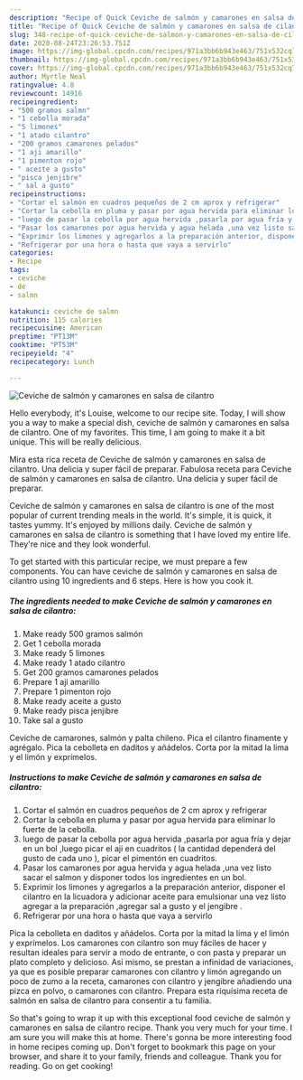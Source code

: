 ```yaml
---
description: "Recipe of Quick Ceviche de salmón y camarones en salsa de cilantro"
title: "Recipe of Quick Ceviche de salmón y camarones en salsa de cilantro"
slug: 348-recipe-of-quick-ceviche-de-salmon-y-camarones-en-salsa-de-cilantro
date: 2020-08-24T23:26:53.751Z
image: https://img-global.cpcdn.com/recipes/971a3bb6b943e463/751x532cq70/ceviche-de-salmon-y-camarones-en-salsa-de-cilantro-foto-principal.jpg
thumbnail: https://img-global.cpcdn.com/recipes/971a3bb6b943e463/751x532cq70/ceviche-de-salmon-y-camarones-en-salsa-de-cilantro-foto-principal.jpg
cover: https://img-global.cpcdn.com/recipes/971a3bb6b943e463/751x532cq70/ceviche-de-salmon-y-camarones-en-salsa-de-cilantro-foto-principal.jpg
author: Myrtle Neal
ratingvalue: 4.8
reviewcount: 14916
recipeingredient:
- "500 gramos salmn"
- "1 cebolla morada"
- "5 limones"
- "1 atado cilantro"
- "200 gramos camarones pelados"
- "1 aji amarillo"
- "1 pimenton rojo"
- " aceite a gusto"
- "pisca jenjibre"
- " sal a gusto"
recipeinstructions:
- "Cortar el salmón en cuadros pequeños de 2 cm aprox y refrigerar"
- "Cortar la cebolla en pluma y pasar por agua hervida para eliminar lo fuerte de la cebolla."
- "luego de pasar la cebolla por agua hervida ,pasarla por agua fría y dejar en un bol ,luego picar el aji en cuadritos ( la cantidad dependerá del gusto de cada uno ), picar el pimentón en cuadritos."
- "Pasar los camarones por agua hervida y agua helada ,una vez listo sacar el salmon y disponer todos los ingredientes en un bol."
- "Exprimir los limones y agregarlos a la preparación anterior, disponer el cilantro en la licuadora y adicionar aceite para emulsionar una vez listo agregar a la preparación ,agregar sal a gusto y el jengibre ."
- "Refrigerar por una hora o hasta que vaya a servirlo"
categories:
- Recipe
tags:
- ceviche
- de
- salmn

katakunci: ceviche de salmn 
nutrition: 115 calories
recipecuisine: American
preptime: "PT13M"
cooktime: "PT53M"
recipeyield: "4"
recipecategory: Lunch

---
```



![Ceviche de salmón y camarones en salsa de cilantro](https://img-global.cpcdn.com/recipes/971a3bb6b943e463/751x532cq70/ceviche-de-salmon-y-camarones-en-salsa-de-cilantro-foto-principal.jpg)

Hello everybody, it's Louise, welcome to our recipe site. Today, I will show you a way to make a special dish, ceviche de salmón y camarones en salsa de cilantro. One of my favorites. This time, I am going to make it a bit unique. This will be really delicious.

Mira esta rica receta de Ceviche de salmón y camarones en salsa de cilantro. Una delicia y super fácil de preparar. Fabulosa receta para Ceviche de salmón y camarones en salsa de cilantro. Una delicia y super fácil de preparar.

Ceviche de salmón y camarones en salsa de cilantro is one of the most popular of current trending meals in the world. It's simple, it is quick, it tastes yummy. It's enjoyed by millions daily. Ceviche de salmón y camarones en salsa de cilantro is something that I have loved my entire life. They're nice and they look wonderful.


To get started with this particular recipe, we must prepare a few components. You can have ceviche de salmón y camarones en salsa de cilantro using 10 ingredients and 6 steps. Here is how you cook it.

<!--inarticleads1-->

##### The ingredients needed to make Ceviche de salmón y camarones en salsa de cilantro:

1. Make ready 500 gramos salmón
1. Get 1 cebolla morada
1. Make ready 5 limones
1. Make ready 1 atado cilantro
1. Get 200 gramos camarones pelados
1. Prepare 1 aji amarillo
1. Prepare 1 pimenton rojo
1. Make ready  aceite a gusto
1. Make ready pisca jenjibre
1. Take  sal a gusto


Ceviche de camarones, salmón y palta chileno. Pica el cilantro finamente y agrégalo. Pica la cebolleta en daditos y añádelos. Corta por la mitad la lima y el limón y exprímelos. 

<!--inarticleads2-->

##### Instructions to make Ceviche de salmón y camarones en salsa de cilantro:

1. Cortar el salmón en cuadros pequeños de 2 cm aprox y refrigerar
1. Cortar la cebolla en pluma y pasar por agua hervida para eliminar lo fuerte de la cebolla.
1. luego de pasar la cebolla por agua hervida ,pasarla por agua fría y dejar en un bol ,luego picar el aji en cuadritos ( la cantidad dependerá del gusto de cada uno ), picar el pimentón en cuadritos.
1. Pasar los camarones por agua hervida y agua helada ,una vez listo sacar el salmon y disponer todos los ingredientes en un bol.
1. Exprimir los limones y agregarlos a la preparación anterior, disponer el cilantro en la licuadora y adicionar aceite para emulsionar una vez listo agregar a la preparación ,agregar sal a gusto y el jengibre .
1. Refrigerar por una hora o hasta que vaya a servirlo


Pica la cebolleta en daditos y añádelos. Corta por la mitad la lima y el limón y exprímelos. Los camarones con cilantro son muy fáciles de hacer y resultan ideales para servir a modo de entrante, o con pasta y preparar un plato completo y delicioso. Así mismo, se prestan a infinidad de variaciones, ya que es posible preparar camarones con cilantro y limón agregando un poco de zumo a la receta, camarones con cilantro y jengibre añadiendo una pizca en polvo, o camarones con cilantro. Prepara esta riquísima receta de salmón en salsa de cilantro para consentir a tu familia. 

So that's going to wrap it up with this exceptional food ceviche de salmón y camarones en salsa de cilantro recipe. Thank you very much for your time. I am sure you will make this at home. There's gonna be more interesting food in home recipes coming up. Don't forget to bookmark this page on your browser, and share it to your family, friends and colleague. Thank you for reading. Go on get cooking!
